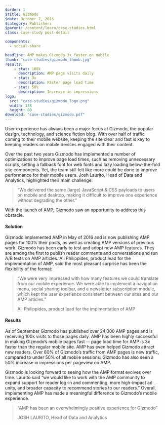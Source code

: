 ```yaml
---
$order: 1
$title: Gizmodo
$date: October 7, 2016
$category: Publishers
$parent: /content/learn/case-studies.html
class: case-study post-detail

components:
  - social-share

headline: AMP makes Gizmodo 3x faster on mobile
thumb: "case-studies/gizmodo_thumb.jpg"
results:
    - stat: 100k
      description: AMP page visits daily
    - stat: 3x
      description: Faster page load time
    - stat: 50%
      description: Increase in impressions
logo:
  src: "case-studies/gizmodo_logo.png"
  width: 128
  height: 80
download: "case-studies/gizmodo.pdf"
---
```


<div class="img-right">
    <amp-img width="800" height="1371" layout="responsive" src="/static/img/case-studies/gizmodo_framed.png"></amp-img>
</div>

User experience has always been a major focus at Gizmodo, the popular design, technology, and science fiction blog. With over half of traffic coming to their mobile website, keeping the site clear and fast is key to keeping readers on mobile devices engaged with their content.

Over the past two years Gizmodo has implemented a number of optimizations to improve page load times, such as removing unnecessary scripts, setting a fallback font for web fonts and lazy loading below-the-fold site components. Yet, the team still felt like more could be done to improve performance for their mobile users. Josh Laurito, Head of Data and Analytics, highlighted their main challenge:

> “We delivered the same (large) JavaScript & CSS payloads to users on mobile and desktop, making it difficult to improve one experience without degrading the other.”

With the launch of AMP, Gizmodo saw an opportunity to address this obstacle.

#### Solution

Gizmodo implemented AMP in May of 2016 and is now publishing AMP pages for 100% their posts, as well as creating AMP versions of previous work. Gizmodo has been early to test and adopt new AMP features. They are among the first to publish reader comments and conversations and run A/B tests on AMP articles. Ali Philippides, product lead for the implementation of AMP, said the most pleasant surprise has been the flexibility of the format:

> “We were very impressed with how many features we could translate from our mobile experience. We were able to implement a navigation menu, social sharing toolbar, and a newsletter subscription module, which kept the user experience consistent between our sites and our AMP articles.”
>
> Ali Philippides, product lead for the implmentation of AMP

#### Results

<div class="img-left">
    <amp-img width="800" height="1371" layout="responsive" src="/static/img/case-studies/gizmodo_framed2.png"></amp-img>
</div>

As of September Gizmodo has published over 24,000 AMP pages and is receiving 100k visits to those pages daily. AMP has been highly successful in making Gizmodo’s mobile pages fast  -- page load time for AMP is 3x faster than the regular mobile site. AMP has even helped Gizmodo attract new readers. Over 80% of Gizmodo’s traffic from AMP pages is new traffic, compared to under 50% of all mobile sessions. Gizmodo has also seen a 50% increase in impressions per pageview on AMP.

Gizmodo is looking forward to seeing how the AMP format evolves over time. Laurito said “we would like to work with the AMP community to expand support for reader log-in and commenting, more high-impact ad units, and broader capacity to recommend stories to our readers.” Overall, implementing AMP has made a meaningful difference to Gizmodo’s mobile experience.

> “AMP has been an overwhelmingly positive experience for Gizmodo”
>
> JOSH LAURITO, Head of Data and Analytics
